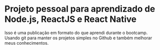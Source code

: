 # Projeto pessoal para aprendizado de Node.js, ReactJS e React Native

Isso é uma publicação em formato do que aprendi durante o bootcamp. Usando git para manter os projetos simples no Github e também melhorar meus conhecimentos.
